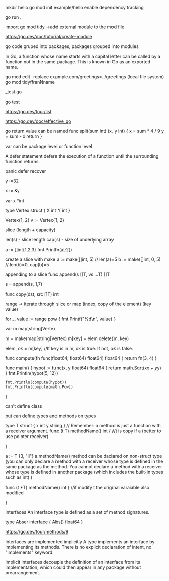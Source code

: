 mkdir hello
go mod init example/hello   enable dependency tracking

go run .

import <package>
go mod tidy   ->add external module to the mod file


https://go.dev/doc/tutorial/create-module

go code gruped into packages, packages grouped into modules

In Go, a function whose name starts with a capital letter can be called by a function not in the same package. This is known in Go as an exported name.

go mod edit -replace example.com/greetings=../greetings     (local file system)
go mod tidyffranNname

_test.go

go test


https://go.dev/tour/list

https://go.dev/doc/effective_go

go return value can be named
func split(sum int) (x, y int) {
	x = sum * 4 / 9
	y = sum - x
	return
}

var can be package level or function level


A defer statement defers the execution of a function until the surrounding function returns.

panic defer recover

y :=32

x := &y

var x *int

type Vertex struct {
	X int
	Y int
}

Vertex{1, 2}
v := Vertex{1, 2}

slice (length + capacity)

len(s) - slice length
cap(s)  - size of underlying array

a := []int{1,2,3}
fmt.Println(a[:2])

create a slice with make
a := make([]int, 5)  // len(a)=5
b := make([]int, 0, 5) // len(b)=0, cap(b)=5

appending to a slice
func append(s []T, vs ...T) []T

s = append(s, 1,7)

func copy(dst, src []T) int

range -> iterate through slice or map (index, copy of the element) (key value)

for _, value := range pow {
		fmt.Printf("%d\n", value)
	}

var m map[string]Vertex

m = make(map[string]Vertex)
m[key] = elem
delete(m, key)

elem, ok = m[key]		//If key is in m, ok is true. If not, ok is false.

func compute(fn func(float64, float64) float64) float64 {
	return fn(3, 4)
}

func main() {
	hypot := func(x, y float64) float64 {
		return math.Sqrt(x*x + y*y)
	}
	fmt.Println(hypot(5, 12))

	fmt.Println(compute(hypot))
	fmt.Println(compute(math.Pow))
}


can't define class

but can define types and methods on types

type T struct {
	x int
	y string
}
// Remember: a method is just a function with a receiver argument.
func (t T) methodName() int {			//t is copy if a  (better to use pointer receiver)

}

a := T {3, "ll"}
a.methodName()
method can be daclared on non-struct type  (you can only declare a method with a receiver whose type is defined in the same package as the method. You cannot declare a method with a receiver whose type is defined in another package (which includes the built-in types such as int).)

func (t *T) methodName() int {			//if modify t the original varaiable also modified

}


Interfaces
	An interface type is defined as a set of method signatures.

type Abser interface {
	Abs() float64
}

https://go.dev/tour/methods/9

Interfaces are implemented implicitly
A type implements an interface by implementing its methods. There is no explicit declaration of intent, no "implements" keyword.

Implicit interfaces decouple the definition of an interface from its implementation, which could then appear in any package without prearrangement.